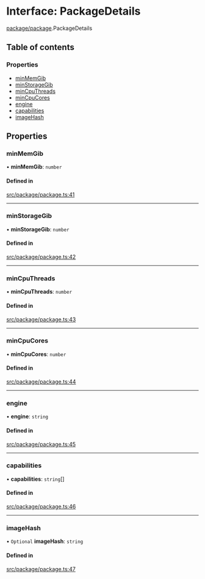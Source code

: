 # Interface: PackageDetails

[package/package](../modules/package_package).PackageDetails

## Table of contents

### Properties

- [minMemGib](package_package.PackageDetails#minmemgib)
- [minStorageGib](package_package.PackageDetails#minstoragegib)
- [minCpuThreads](package_package.PackageDetails#mincputhreads)
- [minCpuCores](package_package.PackageDetails#mincpucores)
- [engine](package_package.PackageDetails#engine)
- [capabilities](package_package.PackageDetails#capabilities)
- [imageHash](package_package.PackageDetails#imagehash)

## Properties

### minMemGib

• **minMemGib**: `number`

#### Defined in

[src/package/package.ts:41](https://github.com/golemfactory/golem-js/blob/c28a1b0/src/package/package.ts#L41)

___

### minStorageGib

• **minStorageGib**: `number`

#### Defined in

[src/package/package.ts:42](https://github.com/golemfactory/golem-js/blob/c28a1b0/src/package/package.ts#L42)

___

### minCpuThreads

• **minCpuThreads**: `number`

#### Defined in

[src/package/package.ts:43](https://github.com/golemfactory/golem-js/blob/c28a1b0/src/package/package.ts#L43)

___

### minCpuCores

• **minCpuCores**: `number`

#### Defined in

[src/package/package.ts:44](https://github.com/golemfactory/golem-js/blob/c28a1b0/src/package/package.ts#L44)

___

### engine

• **engine**: `string`

#### Defined in

[src/package/package.ts:45](https://github.com/golemfactory/golem-js/blob/c28a1b0/src/package/package.ts#L45)

___

### capabilities

• **capabilities**: `string`[]

#### Defined in

[src/package/package.ts:46](https://github.com/golemfactory/golem-js/blob/c28a1b0/src/package/package.ts#L46)

___

### imageHash

• `Optional` **imageHash**: `string`

#### Defined in

[src/package/package.ts:47](https://github.com/golemfactory/golem-js/blob/c28a1b0/src/package/package.ts#L47)
